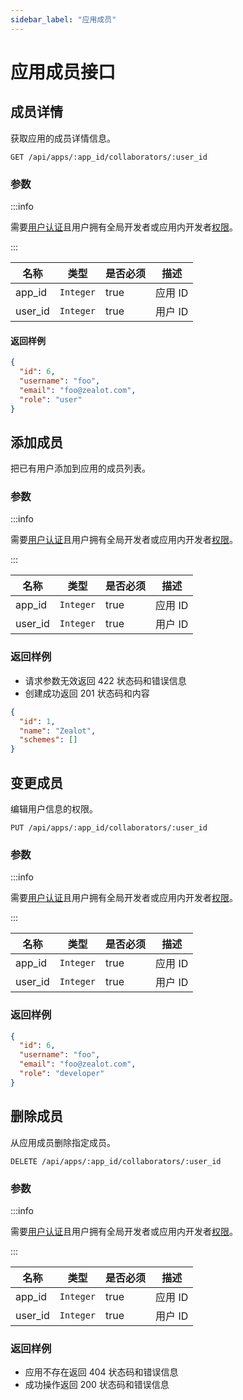 ```yaml
---
sidebar_label: "应用成员"
---
```


# 应用成员接口

## 成员详情

获取应用的成员详情信息。

```
GET /api/apps/:app_id/collaborators/:user_id
```

### 参数

:::info

需要[用户认证](/docs/developer-guide/api#authentication)且用户拥有全局开发者或应用内开发者[权限](/docs/user-guide/administrator/permissions)。

:::

| 名称 | 类型 | 是否必须 | 描述 |
|---|---|---|---|
| app_id | `Integer` | true | 应用 ID |
| user_id | `Integer` | true |用户 ID |

#### 返回样例

```json
{
  "id": 6,
  "username": "foo",
  "email": "foo@zealot.com",
  "role": "user"
}
```

## 添加成员

把已有用户添加到应用的成员列表。

### 参数

:::info

需要[用户认证](/docs/developer-guide/api#authentication)且用户拥有全局开发者或应用内开发者[权限](/docs/user-guide/administrator/permissions)。

:::

| 名称 | 类型 | 是否必须 | 描述 |
|---|---|---|---|
| app_id | `Integer` | true | 应用 ID |
| user_id | `Integer` | true |用户 ID |


### 返回样例

- 请求参数无效返回 422 状态码和错误信息
- 创建成功返回 201 状态码和内容

```json
{
  "id": 1,
  "name": "Zealot",
  "schemes": []
}
```

## 变更成员

编辑用户信息的权限。

```
PUT /api/apps/:app_id/collaborators/:user_id
```

### 参数

:::info

需要[用户认证](/docs/developer-guide/api#authentication)且用户拥有全局开发者或应用内开发者[权限](/docs/user-guide/administrator/permissions)。

:::

| 名称 | 类型 | 是否必须 | 描述 |
|---|---|---|---|
| app_id | `Integer` | true | 应用 ID |
| user_id | `Integer` | true |用户 ID |

### 返回样例

```json
{
  "id": 6,
  "username": "foo",
  "email": "foo@zealot.com",
  "role": "developer"
}
```

## 删除成员

从应用成员删除指定成员。

```
DELETE /api/apps/:app_id/collaborators/:user_id
```

### 参数

:::info

需要[用户认证](/docs/developer-guide/api#authentication)且用户拥有全局开发者或应用内开发者[权限](/docs/user-guide/administrator/permissions)。

:::

| 名称 | 类型 | 是否必须 | 描述 |
|---|---|---|---|
| app_id | `Integer` | true | 应用 ID |
| user_id | `Integer` | true |用户 ID |

### 返回样例

- 应用不存在返回 404 状态码和错误信息
- 成功操作返回 200 状态码和错误信息
